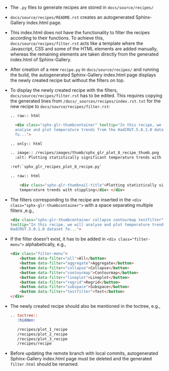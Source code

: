 * The `.py` files to generate recipes are stored in `docs/source/recipes/`

* `docs/source/recipes/README.rst` creates an autogenerated Sphinx-Gallery
  index.html page.

* This index.html does not have the functionality to filter the recipes
  according to their functions. To achieve this, `docs/source/recipes/filter.rst`
  acts like a template where the Javascript, CSS and some of the HTML elements
  are added manually, whereas the remaining elements are taken directly from
  the generated index.html of Sphinx-Gallery. 

* After creation of a new `recipe.py` in `docs/source/recipes/` and running the
  build, the autogenerated Sphinx-Gallery index.html page displays the newly
  created recipe but without the filters on top. 

* To display the newly created recipe with the filters,
  `docs/source/recipes/filter.rst` has to be edited. This requires copying the
  generated lines from `/docs/_sources/recipes/index.rst.txt` for the new recipe to
  `docs/source/recipes/filter.rst`:
  
  ```html
  .. raw:: html

    <div class="sphx-glr-thumbcontainer" tooltip="In this recipe, we will
    analyse and plot temperature trends from the HadCRUT.5.0.1.0 dataset
    fo...">
  
  .. only:: html

  .. image:: /recipes/images/thumb/sphx_glr_plot_8_recipe_thumb.png
    :alt: Plotting statistically significant temperature trends with stippling

  :ref:`sphx_glr_recipes_plot_8_recipe.py`
  
  .. raw:: html

      <div class="sphx-glr-thumbnail-title">Plotting statistically significant
      temperature trends with stippling</div> </div>
  ```

* The filters corresponding to the recipe are inserted in the
  `<div class="sphx-glr-thumbcontainer">` with a space separating multiple filters
  ,e.g.,

  ```html
  <div class="sphx-glr-thumbcontainer collapse contourmap testfilter" 
  tooltip="In this recipe, we will analyse and plot temperature trends from the 
  HadCRUT.5.0.1.0 dataset fo...">
  ```
* If the filter doesn't exist, it has to be added in `<div class="filter-menu">` 
  alphabetically, e.g.,

  ```html
  <div class="filter-menu">
      <button data-filter="all">All</button>
      <button data-filter="aggregate">Aggregate</button>
      <button data-filter="collapse">Collapse</button>
      <button data-filter="contourmap">Contourmap</button>
      <button data-filter="lineplot">Lineplot</button>
      <button data-filter="regrid">Regrid</button>
      <button data-filter="subspace">Subspace</button>
      <button data-filter="testfilter">Test</button>
  </div>
  ```

* The newly created recipe should also be mentioned in the toctree, e.g.,

  ```rst
  .. toctree::
     :hidden:
  
     /recipes/plot_1_recipe
     /recipes/plot_2_recipe
     /recipes/plot_3_recipe
     /recipes/recipe
  ```
* Before updating the remote branch with local commits, autogenerated
  Sphinx-Gallery index.html page must be deleted and the generated `filter.html`
  should be renamed.